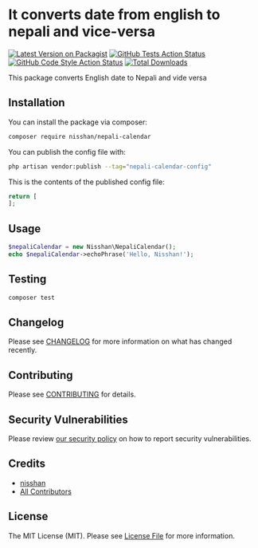# It converts date from english to nepali and vice-versa

[![Latest Version on Packagist](https://img.shields.io/packagist/v/nisshan/nepali-calendar.svg?style=flat-square)](https://packagist.org/packages/nisshan/nepali-calendar)
[![GitHub Tests Action Status](https://img.shields.io/github/workflow/status/nisshan/nepali-calendar/run-tests?label=tests)](https://github.com/nisshan/nepali-calendar/actions?query=workflow%3Arun-tests+branch%3Amain)
[![GitHub Code Style Action Status](https://img.shields.io/github/workflow/status/nisshan/nepali-calendar/Check%20&%20fix%20styling?label=code%20style)](https://github.com/nisshan/nepali-calendar/actions?query=workflow%3A"Check+%26+fix+styling"+branch%3Amain)
[![Total Downloads](https://img.shields.io/packagist/dt/nisshan/nepali-calendar.svg?style=flat-square)](https://packagist.org/packages/nisshan/nepali-calendar)

This package converts English date to Nepali and vide versa 

## Installation

You can install the package via composer:

```bash
composer require nisshan/nepali-calendar
```


You can publish the config file with:

```bash
php artisan vendor:publish --tag="nepali-calendar-config"
```

This is the contents of the published config file:

```php
return [
];
```



## Usage

```php
$nepaliCalendar = new Nisshan\NepaliCalendar();
echo $nepaliCalendar->echoPhrase('Hello, Nisshan!');
```

## Testing

```bash
composer test
```

## Changelog

Please see [CHANGELOG](CHANGELOG.md) for more information on what has changed recently.

## Contributing

Please see [CONTRIBUTING](.github/CONTRIBUTING.md) for details.

## Security Vulnerabilities

Please review [our security policy](../../security/policy) on how to report security vulnerabilities.

## Credits

- [nisshan](https://github.com/Nisshan)
- [All Contributors](../../contributors)

## License

The MIT License (MIT). Please see [License File](LICENSE.md) for more information.
